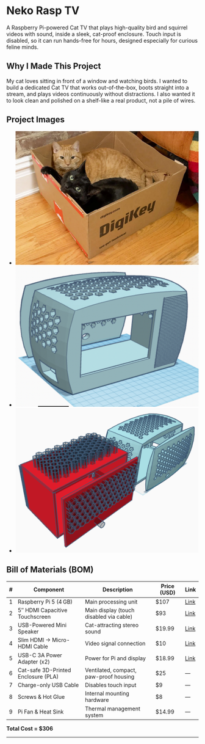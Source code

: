 # Neko Rasp TV 

A Raspberry Pi-powered Cat TV that plays high-quality bird and squirrel videos with sound, inside a sleek, cat-proof enclosure. Touch input is disabled, so it can run hands-free for hours, designed especially for curious feline minds.

## Why I Made This Project

My cat loves sitting in front of a window and watching birds. I wanted to build a dedicated Cat TV that works out-of-the-box, boots straight into a stream, and plays videos continuously without distractions. I also wanted it to look clean and polished on a shelf-like a real product, not a pile of wires.


## Project Images

- ![alt text](img.png) 
- ![alt text](img1.png) 
- ![alt text](img2.png)

## Bill of Materials (BOM)

| # | Component                             | Description                                      | Price (USD) | Link |
|---|---------------------------------------|--------------------------------------------------|-------------|------|
| 1 | Raspberry Pi 5 (4 GB)                 | Main processing unit                             | $107        | [Link](https://microohm-eg.com/product/raspberry-pi-5-model-4gb/) |
| 2 | 5″ HDMI Capacitive Touchscreen        | Main display (touch disabled via cable)          | $93         | [Link](https://www.ubuy.com.eg/en/product/M6RO5B59M-5inch-ips-touch-screen-1024x600) |
| 3 | USB-Powered Mini Speaker              | Cat-attracting stereo sound                      | $19.99      | [Link](https://www.amazon.com/dp/B08C2WTKN1) |
| 4 | Slim HDMI → Micro-HDMI Cable          | Video signal connection                          | $10         | [Link](https://www.argosycable.com/product/lindy-cromo-slim-hdmi-cable-with-ethernet) |
| 5 | USB-C 3A Power Adapter (x2)           | Power for Pi and display                         | $18.99      | [Link](https://www.amazon.com/dp/B07TYQRXTK) |
| 6 | Cat-safe 3D-Printed Enclosure (PLA)   | Ventilated, compact, paw-proof housing           | $25         | — |
| 7 | Charge-only USB Cable                 | Disables touch input                             | $9          | — |
| 8 | Screws & Hot Glue                     | Internal mounting hardware                       | $8          | — |
| 9 | Pi Fan & Heat Sink                    | Thermal management system                        | $14.99      | — |

**Total Cost = $306**

---

